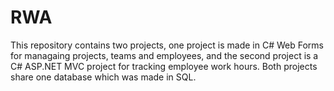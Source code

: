 # RWA

This repository contains two projects, one project is made in C# Web Forms for managaing projects, teams and employees, and the second project is a C# ASP.NET MVC project for tracking employee work hours. 
Both projects share one database which was made in SQL.
